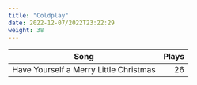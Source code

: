 ```yaml
---
title: "Coldplay"
date: 2022-12-07/2022T23:22:29
weight: 38
---
```




 Song | Plays 
----- | -----:
Have Yourself a Merry Little Christmas | 26
